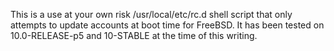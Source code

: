 This is a use at your own risk /usr/local/etc/rc.d shell script that only
attempts to update accounts at boot time for FreeBSD. It has been tested
on 10.0-RELEASE-p5 and 10-STABLE at the time of this writing.
